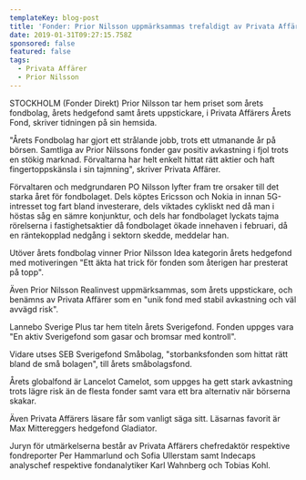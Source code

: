 ```yaml
---
templateKey: blog-post
title: 'Fonder: Prior Nilsson uppmärksammas trefaldigt av Privata Affärer'
date: 2019-01-31T09:27:15.758Z
sponsored: false
featured: false
tags:
  - Privata Affärer
  - Prior Nilsson
---
```

STOCKHOLM (Fonder Direkt) Prior Nilsson tar hem priset som årets fondbolag, årets hedgefond samt årets uppstickare, i Privata Affärers Årets Fond, skriver tidningen på sin hemsida.



"Årets Fondbolag har gjort ett strålande jobb, trots ett utmanande år på börsen. Samtliga av Prior Nilssons fonder gav positiv avkastning i fjol trots en stökig marknad. Förvaltarna har helt enkelt hittat rätt aktier och haft fingertoppskänsla i sin tajmning", skriver Privata Affärer.



Förvaltaren och medgrundaren PO Nilsson lyfter fram tre orsaker till det starka året för fondbolaget. Dels köptes Ericsson och Nokia in innan 5G-intresset tog fart bland investerare, dels viktades cykliskt ned då man i höstas såg en sämre konjunktur, och dels har fondbolaget lyckats tajma rörelserna i fastighetsaktier då fondbolaget ökade innehaven i februari, då en räntekopplad nedgång i sektorn skedde, meddelar han.



Utöver årets fondbolag vinner Prior Nilsson Idea kategorin årets hedgefond med motiveringen "Ett äkta hat trick för fonden som återigen har presterat på topp".



Även Prior Nilsson Realinvest uppmärksammas, som årets uppstickare, och benämns av Privata Affärer som en "unik fond med stabil avkastning och väl avvägd risk".



Lannebo Sverige Plus tar hem titeln årets Sverigefond. Fonden uppges vara "En aktiv Sverigefond som gasar och bromsar med kontroll".



Vidare utses SEB Sverigefond Småbolag, "storbanksfonden som hittat rätt bland de små bolagen", till årets småbolagsfond.



Årets globalfond är Lancelot Camelot, som uppges ha gett stark avkastning trots lägre risk än de flesta fonder samt vara ett bra alternativ när börserna skakar.



Även Privata Affärers läsare får som vanligt säga sitt. Läsarnas favorit är Max Mittereggers hedgefond Gladiator.



Juryn för utmärkelserna består av Privata Affärers chefredaktör respektive fondreporter Per Hammarlund och Sofia Ullerstam samt Indecaps analyschef respektive fondanalytiker Karl Wahnberg och Tobias Kohl.
